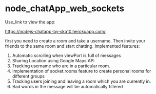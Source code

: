 # node_chatApp_web_sockets

Use_link to view the app:

https://nodejs-chatapp-by-ska10.herokuapp.com/

first you need to create a room and take a username.
Then invite your friends to the same room and start chatting.
Implemented features:
1) Automatic scrolling when viewPort is full of messages
2) Sharing Location using Google Maps API
3) Tracking username who are in a particular room.
4) Implementation of socket.rooms feature to create personal rooms for different groups
5) Tracking users joining and leaving a room which you are currently in.
6) Bad words in the message will be automatically filtered

